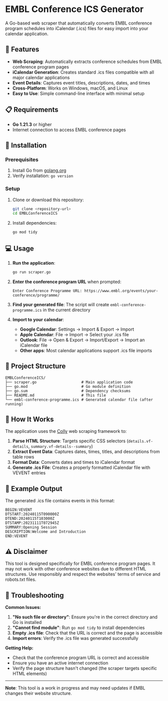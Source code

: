# EMBL Conference ICS Generator

A Go-based web scraper that automatically converts EMBL conference program schedules into iCalendar (.ics) files for easy import into your calendar application.

## 🎯 Features

- **Web Scraping**: Automatically extracts conference schedules from EMBL conference program pages
- **iCalendar Generation**: Creates standard .ics files compatible with all major calendar applications
- **Event Details**: Captures event titles, descriptions, dates, and times
- **Cross-Platform**: Works on Windows, macOS, and Linux
- **Easy to Use**: Simple command-line interface with minimal setup

## 📋 Requirements

- **Go 1.21.3** or higher
- Internet connection to access EMBL conference pages

## 🚀 Installation

### Prerequisites
1. Install Go from [golang.org](https://golang.org/dl/)
2. Verify installation: `go version`

### Setup
1. Clone or download this repository:
   ```bash
   git clone <repository-url>
   cd EMBLConferenceICS
   ```

2. Install dependencies:
   ```bash
   go mod tidy
   ```

## 💻 Usage

1. **Run the application**:
   ```bash
   go run scraper.go
   ```

2. **Enter the conference program URL** when prompted:
   ```
   Enter Conference Programme URL: https://www.embl.org/events/your-conference/programme/
   ```

3. **Find your generated file**: The script will create `embl-conference-programme.ics` in the current directory

4. **Import to your calendar**:
   - **Google Calendar**: Settings → Import & Export → Import
   - **Apple Calendar**: File → Import → Select your .ics file
   - **Outlook**: File → Open & Export → Import/Export → Import an iCalendar file
   - **Other apps**: Most calendar applications support .ics file imports

## 📁 Project Structure

```
EMBLConferenceICS/
├── scraper.go                    # Main application code
├── go.mod                        # Go module definition
├── go.sum                        # Dependency checksums
├── README.md                     # This file
└── embl-conference-programme.ics # Generated calendar file (after running)
```

## 🔧 How It Works

The application uses the [Colly](https://github.com/gocolly/colly) web scraping framework to:

1. **Parse HTML Structure**: Targets specific CSS selectors (`details.vf-details`, `summary.vf-details--summary`)
2. **Extract Event Data**: Captures dates, times, titles, and descriptions from table rows
3. **Format Data**: Converts dates and times to iCalendar format
4. **Generate .ics File**: Creates a properly formatted iCalendar file with VEVENT entries

## 📝 Example Output

The generated .ics file contains events in this format:
```
BEGIN:VEVENT
DTSTART:20240115T090000Z
DTEND:20240115T103000Z
DTSTAMP:20231111T072945Z
SUMMARY:Opening Session
DESCRIPTION:Welcome and Introduction
END:VEVENT
```



## ⚠️ Disclaimer

This tool is designed specifically for EMBL conference program pages. It may not work with other conference websites due to different HTML structures. Use responsibly and respect the websites' terms of service and robots.txt files.

## 🐛 Troubleshooting

**Common Issues:**

1. **"No such file or directory"**: Ensure you're in the correct directory and Go is installed
2. **"Cannot find module"**: Run `go mod tidy` to install dependencies
3. **Empty .ics file**: Check that the URL is correct and the page is accessible
4. **Import errors**: Verify the .ics file was generated successfully

**Getting Help:**
- Check that the conference program URL is correct and accessible
- Ensure you have an active internet connection
- Verify the page structure hasn't changed (the scraper targets specific HTML elements)

---

**Note**: This tool is a work in progress and may need updates if EMBL changes their website structure.

